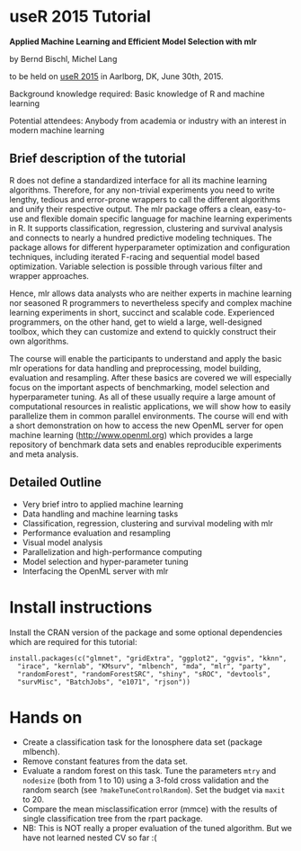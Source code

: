 # useR 2015 Tutorial

**Applied Machine Learning and Efficient Model Selection with mlr**

by Bernd Bischl, Michel Lang

to be held on [useR 2015](http://user2015.math.aau.dk/) in Aarlborg, DK, June 30th, 2015.

Background knowledge required: Basic knowledge of R and machine learning

Potential attendees: Anybody from academia or industry with an interest in modern machine learning

## Brief description of the tutorial

R does not define a standardized interface for all its machine learning algorithms. Therefore, for
any non-trivial experiments you need to write lengthy, tedious and error-prone wrappers to call the
different algorithms and unify their respective output. The mlr package offers a clean, easy-to-use
and flexible domain specific language for machine learning experiments in R. It supports
classification, regression, clustering and survival analysis and connects to nearly a hundred
predictive modeling techniques. The package allows for different hyperparameter optimization and
configuration techniques, including iterated F-racing and sequential model based optimization.
Variable selection is possible through various filter and wrapper approaches. 

Hence, mlr allows data analysts who are neither experts in machine learning nor seasoned
R programmers to nevertheless specify and complex machine learning experiments in short, succinct
and scalable code. Experienced programmers, on the other hand, get to wield a large, well-designed toolbox, 
which they can customize and extend to quickly construct their own algorithms.

The course will enable the participants to understand and apply the basic mlr operations for data
handling and preprocessing, model building, evaluation and resampling. After these basics are
covered we will especially focus on the important aspects of benchmarking, model selection and
hyperparameter tuning. As all of these usually require a large amount of computational resources in
realistic applications, we will show how to easily parallelize them in common parallel environments.
The course will end with a short demonstration on how to access the new OpenML server for open
machine learning (http://www.openml.org) which provides a large repository of benchmark data sets 
and enables reproducible experiments and meta analysis.


## Detailed Outline
* Very brief intro to applied machine learning
* Data handling and machine learning tasks 
* Classification, regression, clustering and survival modeling with mlr
* Performance evaluation and resampling
* Visual model analysis
* Parallelization and high-performance computing
* Model selection and hyper-parameter tuning
* Interfacing the OpenML server with mlr

# Install instructions
Install the CRAN version of the package and some optional dependencies which are required for this tutorial:
```{r}
install.packages(c("glmnet", "gridExtra", "ggplot2", "ggvis", "kknn", 
  "irace", "kernlab", "KMsurv", "mlbench", "mda", "mlr", "party", 
  "randomForest", "randomForestSRC", "shiny", "sROC", "devtools", 
  "survMisc", "BatchJobs", "e1071", "rjson"))
```

# Hands on

* Create a classification task for the  Ionosphere data set (package mlbench).
* Remove constant features from the data set.
* Evaluate a random forest on this task. Tune the parameters `mtry` and `nodesize` (both from 1 to 10)
  using a 3-fold cross validation and the random search (see `?makeTuneControlRandom`).
  Set the budget via `maxit` to 20.
* Compare the mean misclassification error (mmce) with the results of single classification tree from the rpart package.
* NB: This is NOT really a proper evaluation of the tuned algorithm. But we have not learned nested CV so far :(